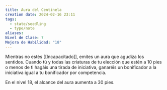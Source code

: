 ```yaml
---
title: Aura del Centinela
creation date: 2024-02-16 23:11
tags:
  - state/seedling
  - type/note
aliases: 
Nivel de Clase: 7
Mejora de Habilidad: "18"
---
```

Mientras no estés [[Incapacitado]], emites un aura que agudiza los sentidos. Cuando tú y todas las
criaturas de tu elección que estén a 10 pies o menos de ti hagáis una tirada de iniciativa, ganaréis un bonificador a la iniciativa igual a tu bonificador por competencia.

En el nivel 18, el alcance del aura aumenta a 30 pies.

